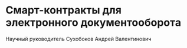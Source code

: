 # Смарт-контракты для электронного документооборота

Научный руководитель Сухобоков Андрей Валентинович
